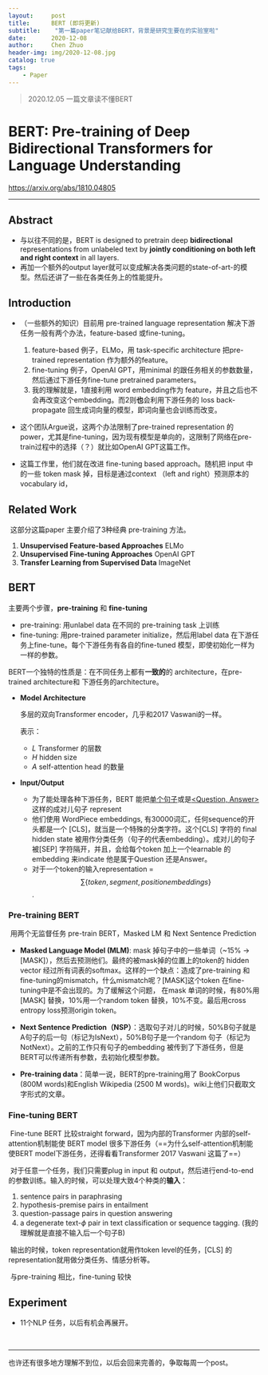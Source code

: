 ```yaml
---
layout:     post
title:      BERT (即将更新)
subtitle:    "第一篇paper笔记献给BERT，背景是研究生要在的实验室啦"
date:       2020-12-08
author:     Chen Zhuo
header-img: img/2020-12-08.jpg
catalog: true
tags:
    - Paper
---
```



> 2020.12.05  一篇文章读不懂BERT

# BERT: Pre-training of Deep Bidirectional Transformers for Language Understanding

https://arxiv.org/abs/1810.04805

____

## Abstract

- 与以往不同的是，BERT is designed to pretrain deep **bidirectional** representations from unlabeled text by **jointly conditioning on both left and right context** in all layers.  
- 再加一个额外的output layer就可以变成解决各类问题的state-of-art-的模型。然后还讲了一些在各类任务上的性能提升。


## Introduction 

- （一些额外的知识）目前用 pre-trained language representation 解决下游任务一般有两个办法，feature-based 或fine-tuning。
  1. feature-based 例子，ELMo，用 task-specific architecture 把pre-trained representation 作为额外的feature。
  2. fine-tuning 例子，OpenAI GPT，用minimal 的跟任务相关的参数数量，然后通过下游任务fine-tune pretrained parameters。
  3. 我的理解就是，1直接利用 word embedding作为 feature，并且之后也不会再改变这个embedding。而2则**也**会利用下游任务的 loss back-propagate 回生成词向量的模型，即词向量也会训练而改变。
- 这个团队Argue说，这两个办法限制了pre-trained representation 的 power，尤其是fine-tuning，因为现有模型是单向的，这限制了网络在pre-train过程中的选择（？）就比如OpenAI GPT这篇工作。

- 这篇工作里，他们就在改进 fine-tuning based approach。随机把 input 中的一些 token mask 掉，目标是通过context （left and right）预测原本的 vocabulary id，


## Related Work

​	这部分这篇paper 主要介绍了3种经典 pre-training 方法。

1. **Unsupervised Feature-based Approaches** ELMo
2. **Unsupervised Fine-tuning Approaches** OpenAI GPT
3. **Transfer Learning from Supervised Data** ImageNet


## BERT

主要两个步骤，**pre-training** 和 **fine-tuning**

- pre-training: 用unlabel data 在不同的 pre-training task 上训练
- fine-tuning: 用pre-trained parameter initialize，然后用label data 在下游任务上fine-tune。每个下游任务有各自的fine-tuned 模型，即使初始化一样为一样的参数。

BERT一个独特的性质是：在不同任务上都有**一致的**的 architecture，在pre-trained architecture和 下游任务的architecture。

- **Model Architecture**

  多层的双向Transformer encoder，几乎和2017 Vaswani的一样。

  表示：

  - $L$ Transformer 的层数
  - $H$ hidden size
  - $A$ self-attention head 的数量 

- **Input/Output**

  - 为了能处理各种下游任务，BERT 能把<u>单个句子</u>或是<u><Question, Answer></u>这样的成对儿句子 represent 
  - 他们使用 WordPiece embeddings, 有30000词汇，任何sequence的开头都是一个 [CLS]，就当是一个特殊的分类字符。这个[CLS] 字符的 final hidden state 被用作分类任务（句子的代表embedding）。成对儿的句子被[SEP] 字符隔开，并且，会给每个token 加上一个learnable 的embedding 来indicate 他是属于Question 还是Answer。
  - 对于一个token的输入representation = $$\sum \{token, segment, position embeddings\}$$.

### Pre-training BERT

​	用两个无监督任务 pre-train BERT，Masked LM 和 Next Sentence  Prediction

- **Masked Language Model (MLM)**: mask 掉句子中的一些单词（~15% -> [MASK]），然后去预测他们。最终的被mask掉的位置上的token的 hidden vector 经过所有词表的softmax。这样的一个缺点：造成了pre-training 和 fine-tuning的mismatch，什么mismatch呢？[MASK]这个token 在fine-tuning中是不会出现的。为了缓解这个问题， 在mask 单词的时候，有80%用[MASK] 替换，10%用一个random token 替换，10%不变。最后用cross entropy loss预测origin token。
- **Next Sentence  Prediction（NSP）**：选取句子对儿的时候，50%B句子就是A句子的后一句（标记为IsNext），50%B句子是一个random 句子（标记为NotNext）。之前的工作只有句子的embedding 被传到了下游任务，但是BERT可以传递所有参数，去初始化模型参数。

- **Pre-training data**：简单一说，BERT的pre-training用了 BookCorpus (800M words)和English Wikipedia (2500 M words)。wiki上他们只截取文字形式的文章。

### Fine-tuning BERT

​	Fine-tune BERT 比较straight forward，因为内部的Transformer 内部的self-attention机制能使 BERT model 很多下游任务（==为什么self-attention机制能使BERT model下游任务，还得看看Transformer 2017 Vaswani 这篇了==）

​	对于任意一个任务，我们只需要plug in input 和 output，然后进行end-to-end的参数训练。输入的时候，可以处理大致4个种类的**输入**：

1. sentence pairs in paraphrasing
2. hypothesis-premise pairs in entailment
3. question-passage pairs in question answering
4. a degenerate text-$\phi$ pair in text classification or sequence tagging. (我的理解就是直接不输入后一个句子B)

​	输出的时候，token representation就用作token level的任务，[CLS] 的representation就用做分类任务、情感分析等。

​	与pre-training 相比，fine-tuning 较快


## Experiment 
- 11个NLP 任务，以后有机会再展开。

<br/>

-----
也许还有很多地方理解不到位，以后会回来完善的，争取每周一个post。
